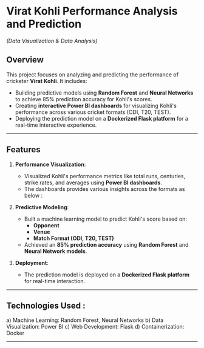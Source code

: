 # Virat Kohli Performance Analysis and Prediction  
*(Data Visualization & Data Analysis)*  

## Overview  
This project focuses on analyzing and predicting the performance of cricketer **Virat Kohli**. It includes:  
- Building predictive models using **Random Forest** and **Neural Networks** to achieve 85% prediction accuracy for Kohli's scores.  
- Creating **interactive Power BI dashboards** for visualizing Kohli's performance across various cricket formats (ODI, T20, TEST).  
- Deploying the prediction model on a **Dockerized Flask platform** for a real-time interactive experience.  

---

## Features  
1. **Performance Visualization**:  
   - Visualized Kohli's performance metrics like total runs, centuries, strike rates, and averages using **Power BI dashboards**.  
   - The dashboards provides various insights across the formats as below :

2. **Predictive Modeling**:  
   - Built a machine learning model to predict Kohli's score based on:  
     - **Opponent**  
     - **Venue**  
     - **Match Format (ODI, T20, TEST)**  
   - Achieved an **85% prediction accuracy** using **Random Forest** and **Neural Network models**.  

3. **Deployment**:  
   - The prediction model is deployed on a **Dockerized Flask platform** for real-time interaction.  

---

## Technologies Used :

a) Machine Learning: Random Forest, Neural Networks
b) Data Visualization: Power BI
c) Web Development: Flask
d) Containerization: Docker

---

